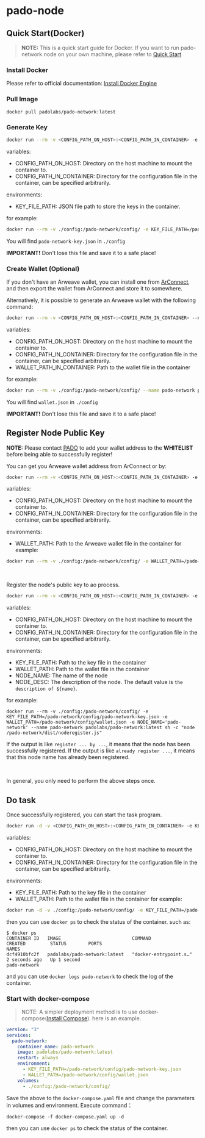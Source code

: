 # pado-node
## Quick Start(Docker)
> **NOTE:** This is a quick start guide for Docker. If you want to run pado-network node on your own machine, please refer to [Quick Start](./README.md)

### Install Docker
Please refer to official documentation: [Install Docker Engine](https://docs.docker.com/engine/install/)

### Pull Image
```shell
docker pull padolabs/pado-network:latest
```

### Generate Key
```sh
docker run --rm -v <CONFIG_PATH_ON_HOST>:<CONFIG_PATH_IN_CONTAINER> -e KEY_FILE_PATH=<KEY_FILE_PATH_IN_CONTAINER> --name <CONTAINER_NAME> padolabs/pado-network:latest sh -c "node /pado-network/dist/keygen.js"
```
variables:
- CONFIG_PATH_ON_HOST: Directory on the host machine to mount the container to.
- CONFIG_PATH_IN_CONTAINER: Directory for the configuration file in the container, can be specified arbitrarily.

environments:
- KEY_FILE_PATH: JSON file path to store the keys in the container.

for example:
```sh
docker run --rm -v ./config:/pado-network/config/ -e KEY_FILE_PATH=/pado-network/config/pado-network-key.json --name pado-network padolabs/pado-network:latest sh -c "node /pado-network/dist/keygen.js"
```
You will find `pado-network-key.json` in `./config`

**IMPORTANT!** Don't lose this file and save it to a safe place!


### Create Wallet (Optional)

If you don't have an Arweave wallet, you can install one from [ArConnect](https://www.arconnect.io/download), and then export the wallet from ArConnect and store it to somewhere.

Alternatively, it is possible to generate an Arweave wallet with the following command:

```sh
docker run --rm -v <CONFIG_PATH_ON_HOST>:<CONFIG_PATH_IN_CONTAINER> --name pado-network padolabs/pado-network:latest sh -c "node -e \"require('arweave').init({}).wallets.generate().then(JSON.stringify).then(console.log.bind(console))\" > ${WALLET_PATH_IN_CONTAINER}"
```

variables:
- CONFIG_PATH_ON_HOST: Directory on the host machine to mount the container to.
- CONFIG_PATH_IN_CONTAINER: Directory for the configuration file in the container, can be specified arbitrarily.
- WALLET_PATH_IN_CONTAINER: Path to the wallet file in the container

for example:
```sh
docker run --rm -v ./config:/pado-network/config/ --name pado-network padolabs/pado-network:latest sh -c "node -e \"require('arweave').init({}).wallets.generate().then(JSON.stringify).then(console.log.bind(console))\" > /pado-network/config/wallet.json"
```
You will find `wallet.json` in `./config`

**IMPORTANT!** Don't lose this file and save it to a safe place!

## Register Node Public Key


**NOTE:** Please contact [PADO](https://discord.gg/YxJftNRxhh) to add your wallet address to the **WHITELIST** before being able to successfully register!

You can get you Arweave wallet address from ArConnect or by:

```sh
docker run --rm -v <CONFIG_PATH_ON_HOST>:<CONFIG_PATH_IN_CONTAINER> -e WALLET_PATH=<WALLET_PATH_IN_CONTAINER> --name pado-network padolabs/pado-network:latest sh -c "node /pado-network/dist/getwalletaddress.js"
```
variables:
- CONFIG_PATH_ON_HOST: Directory on the host machine to mount the container to.
- CONFIG_PATH_IN_CONTAINER: Directory for the configuration file in the container, can be specified arbitrarily.

environments:
- WALLET_PATH: Path to the Arweave wallet file in the container
for example:
```sh
docker run --rm -v ./config:/pado-network/config/ -e WALLET_PATH=/pado-network/config/wallet.json --name pado-network padolabs/pado-network:latest sh -c "node /pado-network/dist/getwalletaddress.js"
```

<br/>

Register the node's public key to ao process.


```sh
docker run --rm -v <CONFIG_PATH_ON_HOST>:<CONFIG_PATH_IN_CONTAINER> -e KEY_FILE_PATH=<KEY_FILE_PATH_IN_CONTAINER> -e WALLET_PATH=<WALLET_PATH_IN_CONTAINER> -e NODE_NAME='<PADO_NETWORK_NODE_NAME>' [-e NODE_DESC=<PADO_NETWORK_NODE_DESC>] --name pado-network padolabs/pado-network:latest sh -c "node /pado-network/dist/noderegister.js"
```
variables:
- CONFIG_PATH_ON_HOST: Directory on the host machine to mount the container to.
- CONFIG_PATH_IN_CONTAINER: Directory for the configuration file in the container, can be specified arbitrarily.

environments:
- KEY_FILE_PATH: Path to the key file in the container
- WALLET_PATH: Path to the wallet file in the container
- NODE_NAME: The name of the node
- NODE_DESC: The description of the node. The default value is `the description of ${name}`.

for example:
```shell
docker run --rm -v ./config:/pado-network/config/ -e KEY_FILE_PATH=/pado-network/config/pado-network-key.json -e WALLET_PATH=/pado-network/config/wallet.json -e NODE_NAME='pado-network' --name pado-network padolabs/pado-network:latest sh -c "node /pado-network/dist/noderegister.js"
```

If the output is like `register ... by ...`, it means that the node has been successfully registered. If the output is like `already register ...`, it means that this node name has already been registered.

<br/>

In general, you only need to perform the above steps once.


## Do task

Once successfully registered, you can start the task program.
```sh
docker run -d -v <CONFIG_PATH_ON_HOST>:<CONFIG_PATH_IN_CONTAINER> -e KEY_FILE_PATH=<KEY_FILE_PATH_IN_CONTAINER> -e WALLET_PATH=<WALLET_PATH_IN_CONTAINER>  --name pado-network --restart always padolabs/pado-network:latest
```
variables:
- CONFIG_PATH_ON_HOST: Directory on the host machine to mount the container to.
- CONFIG_PATH_IN_CONTAINER: Directory for the configuration file in the container, can be specified arbitrarily.

environments:
- KEY_FILE_PATH: Path to the key file in the container
- WALLET_PATH: Path to the wallet file in the container
for example:
```sh
docker run -d -v ./config:/pado-network/config/ -e KEY_FILE_PATH=/pado-network/config/pado-network-key.json -e WALLET_PATH=/pado-network/config/wallet.json  --name pado-network --restart always padolabs/pado-network:latest
```
then you can use `docker ps` to check the status of the container. such as:
```shell
$ docker ps
CONTAINER ID   IMAGE                          COMMAND                   CREATED         STATUS        PORTS                                                         NAMES
dcf4910bfc2f   padolabs/pado-network:latest   "docker-entrypoint.s…"   2 seconds ago   Up 1 second                                                                 pado-network
```
and you can use `docker logs pado-network` to check the log of the container.

### Start with docker-compose

> NOTE: A simpler deployment method is to use docker-compose([Install Compose](https://docs.docker.com/compose/install/standalone/)). here is an example.

```yaml
version: "3"
services:
  pado-network:
    container_name: pado-network
    image: padolabs/pado-network:latest
    restart: always
    environment:
      - KEY_FILE_PATH=/pado-network/config/pado-network-key.json
      - WALLET_PATH=/pado-network/config/wallet.json
    volumes:
      - ./config:/pado-network/config/
```
Save the above to the `docker-compose.yaml` file and change the parameters in volumes and environment. Execute command：
```shell
docker-compose -f docker-compose.yaml up -d
```
then you can use `docker ps` to check the status of the container. 

